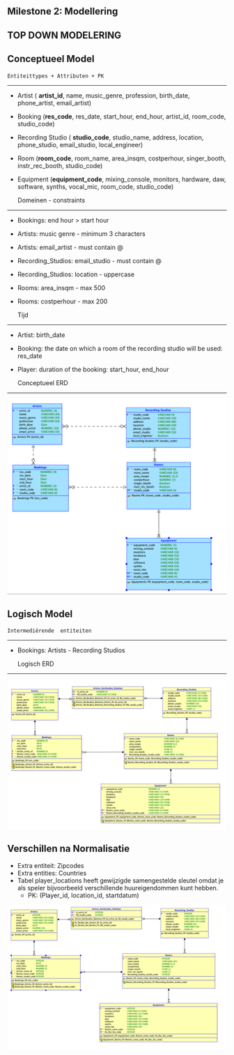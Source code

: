 Milestone 2: Modellering
---
TOP DOWN MODELERING
---

Conceptueel Model
---

    Entiteittypes + Attributen + PK
---
- Artist ( **artist_id**, name, music_genre, profession, birth_date, phone_artist, email_artist)
- Booking (**res_code**, res_date, start_hour, end_hour, artist_id, room_code, studio_code)
- Recording Studio ( **studio_code**, studio_name, address, location, phone_studio, email_studio, local_engineer)
- Room (**room_code**, room_name, area_insqm, costperhour, singer_booth, instr_rec_booth, studio_code)
- Equipment (**equipment_code**, mixing_console, monitors, hardware, daw, software, synths, vocal_mic, room_code, studio_code)


    Domeinen - constraints
--- 
- Bookings: end hour > start hour
- Artists: music genre - minimum 3 characters
- Artists: email_artist - must contain @
- Recording_Studios: email_studio - must contain @
- Recording_Studios: location - uppercase
- Rooms: area_insqm - max 500
- Rooms: costperhour - max 200


    Tijd 
---
- Artist: birth_date
- Booking: the date on which a room of the recording studio will be used: res_date 
- Player: duration of the booking: start_hour, end_hour



    Conceptueel ERD
---

![Conceptueel Model](conceptueel_model_v1.PNG)

Logisch Model
---

    Intermediërende  entiteiten
---
- Bookings: Artists - Recording Studios


    Logisch ERD
---

![Logisch Model](logisch_model_v1.PNG)

Verschillen na Normalisatie
---
- Extra entiteit: Zipcodes
- Extra entities: Countries
- Tabel player_locations heeft gewijzigde samengestelde sleutel omdat je als speler bijvoorbeeld verschillende huureigendommen kunt hebben.
  - PK: (Player_id, location_id, startdatum)

![Finaal Model](Finaal_ERD_M2.png)

